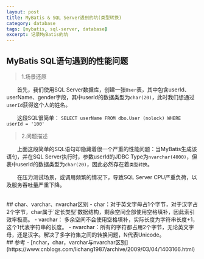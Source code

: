 ```yaml
---
layout: post
title: MyBatis & SQL Server遇到的坑(类型转换)
category: database
tags: [mybatis, sql-server, database]
excerpt: 记录MyBatis的坑
---
```

## MyBatis SQL语句遇到的性能问题
> 1.场景还原  

&emsp;&emsp;首先，我们使用SQL Server数据库，创建一张`User`表，其中包含userId、userName、gender字段，其中userId的数据类型为`char(20)`，此时我们想通过`userId`获得这个人的姓名。

&emsp;&emsp;这段SQL很简单： ```SELECT userName FROM dbo.User (nolock) WHERE userId = '100'```

> 2.问题描述  

&emsp;&emsp;上面这段简单的SQL语句却隐藏着很一个严重的性能问题：当MyBatis生成该语句，并在SQL Server执行时，参数userId的JDBC Type为`nvarchar(4000)`，但表中userId的数据类型为`char(20)`，因此必然存在着`类型转换`。

&emsp;&emsp;在压力测试场景，或调用频繁的情况下，导致SQL Server CPU严重负荷，以及服务吞吐量严重下降。  

<br>
## char、varchar、nvarchar区别
- char：对于英文字母占1个字节，对于汉字占2个字节，char属于`定长类型`数据结构，剩余空间全部使用空格填补，因此索引效率极高。
- varchar： 多余空间不会使用空格填补，实际长度为字符串长度+1，这个1代表字符串的长度。
- nvarchar：所有的字符都占用2个字节，无论英文字母，还是汉字。解决了多字符集之间的转换问题，N代表Unicode。  

<br>
## 参考
- [nchar，char，varchar与nvarchar区别](https://www.cnblogs.com/lichang1987/archive/2009/03/04/1403166.html)